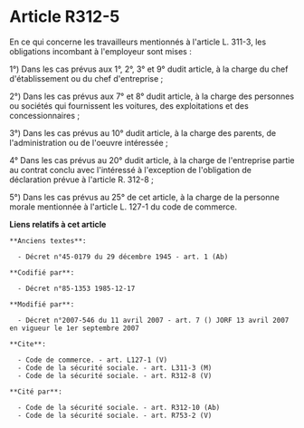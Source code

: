 # Article R312-5

En ce qui concerne les travailleurs mentionnés à l'article L. 311-3, les obligations incombant à l'employeur sont mises : 

1°) Dans les cas prévus aux 1°, 2°, 3° et 9° dudit article, à la charge du chef d'établissement ou du chef d'entreprise ; 

2°) Dans les cas prévus aux 7° et 8° dudit article, à la charge des personnes ou sociétés qui fournissent les voitures, des
exploitations et des concessionnaires ; 

3°) Dans les cas prévus au 10° dudit article, à la charge des parents, de l'administration ou de l'oeuvre intéressée ; 

4° Dans les cas prévus au 20° dudit article, à la charge de l'entreprise partie au contrat conclu avec l'intéressé à
l'exception de l'obligation de déclaration prévue à l'article R. 312-8 ;

5°) Dans les cas prévus au 25° de cet article, à la charge de la personne morale mentionnée à l'article L. 127-1 du code de
commerce.

**Liens relatifs à cet article**

	**Anciens textes**:

	  - Décret n°45-0179 du 29 décembre 1945 - art. 1 (Ab)

	**Codifié par**:

	  - Décret n°85-1353 1985-12-17

	**Modifié par**:

	  - Décret n°2007-546 du 11 avril 2007 - art. 7 () JORF 13 avril 2007 en vigueur le 1er septembre 2007

	**Cite**:

	  - Code de commerce. - art. L127-1 (V)
	  - Code de la sécurité sociale. - art. L311-3 (M)
	  - Code de la sécurité sociale. - art. R312-8 (V)

	**Cité par**:

	  - Code de la sécurité sociale. - art. R312-10 (Ab)
	  - Code de la sécurité sociale. - art. R753-2 (V)
